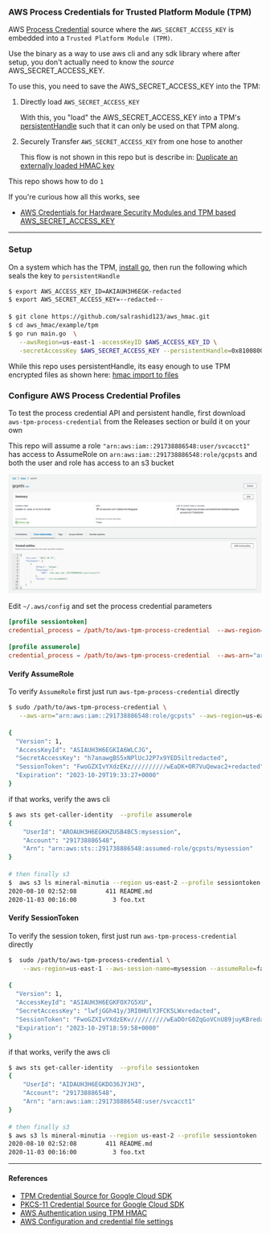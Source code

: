### AWS Process Credentials for Trusted Platform Module (TPM)

AWS [Process Credential](https://docs.aws.amazon.com/cli/latest/userguide/cli-configure-sourcing-external.html) source where the `AWS_SECRET_ACCESS_KEY` is embedded into a `Trusted Platform Module (TPM)`.

Use the binary as a way to use aws cli and any sdk library where after setup, you don't actually need to know the _source_ AWS_SECRET_ACCESS_KEY. 

To use this, you need to save the AWS_SECRET_ACCESS_KEY into the TPM:

1. Directly load `AWS_SECRET_ACCESS_KEY` 

   With this, you "load" the AWS_SECRET_ACCESS_KEY into a TPM's [persistentHandle](https://trustedcomputinggroup.org/wp-content/uploads/RegistryOfReservedTPM2HandlesAndLocalities_v1p1_pub.pdf) such that it can only be used on that TPM along. 

2. Securely Transfer `AWS_SECRET_ACCESS_KEY` from one hose to another

   This flow is not shown in this repo but is describe in:  [Duplicate an externally loaded HMAC key](https://github.com/salrashid123/tpm2/tree/master/tpm2_duplicate#duplicate-an-externally-loaded-hmac-key)


This repo shows how to do `1`

If you're curious how all this works, see

- [AWS Credentials for Hardware Security Modules and TPM based AWS_SECRET_ACCESS_KEY](https://github.com/salrashid123/aws_hmac)

---

### Setup

On a system which has the TPM, [install go](https://go.dev/doc/install), then run the following which seals the key to `persistentHandle`
```bash
$ export AWS_ACCESS_KEY_ID=AKIAUH3H6EGK-redacted
$ export AWS_SECRET_ACCESS_KEY=--redacted--

$ git clone https://github.com/salrashid123/aws_hmac.git
$ cd aws_hmac/example/tpm
$ go run main.go  \
   --awsRegion=us-east-1 -accessKeyID $AWS_ACCESS_KEY_ID \
   -secretAccessKey $AWS_SECRET_ACCESS_KEY --persistentHandle=0x81008003
```


While this repo uses persistentHandle, its easy enough to use TPM encrypted files as shown here: [hmac import to files](https://github.com/salrashid123/tpm2/tree/master/hmac_import#hmac-import-to-files)

### Configure AWS Process Credential Profiles

To test the process credential API and persistent handle, first download `aws-tpm-process-credential` from the Releases section or build it on your own

This repo will assume a role  `"arn:aws:iam::291738886548:user/svcacct1"` has access to AssumeRole on `arn:aws:iam::291738886548:role/gcpsts` and both the user and role has access to an s3 bucket

![images/role_trust.png](images/role_trust.png)


Edit  `~/.aws/config` and set the process credential parameters 

```conf
[profile sessiontoken]
credential_process = /path/to/aws-tpm-process-credential  --aws-region=us-east-1 --aws-session-name=mysession --assumeRole=false --persistentHandle=0x81008003 --aws-access-key-id=AKIAUH3H6EGK-redacted  --duration=3600

[profile assumerole]
credential_process = /path/to/aws-tpm-process-credential  --aws-arn="arn:aws:iam::291738886548:role/gcpsts" --aws-region=us-east-1 --aws-session-name=mysession --assumeRole=true --persistentHandle=0x81008003 --aws-access-key-id=AKIAUH3H6EGK-redacted  --duration=3600 
```

#### Verify AssumeRole


To verify `AssumeRole` first just run `aws-tpm-process-credential` directly

```bash
$ sudo /path/to/aws-tpm-process-credential \
   --aws-arn="arn:aws:iam::291738886548:role/gcpsts" --aws-region=us-east-1 --aws-session-name=mysession --assumeRole=true --persistentHandle=0x81008003 --aws-access-key-id=$AWS_ACCESS_KEY_ID  --duration=3600 

{
  "Version": 1,
  "AccessKeyId": "ASIAUH3H6EGKIA6WLCJG",
  "SecretAccessKey": "h7anawgBS5xNPlUcJ2P7x9YED5iltredacted",
  "SessionToken": "FwoGZXIvYXdzEKz//////////wEaDK+OR7VuQewac2+redacted",
  "Expiration": "2023-10-29T19:33:27+0000"
}
```

if that works, verify the aws cli

```bash
$ aws sts get-caller-identity  --profile assumerole
{
    "UserId": "AROAUH3H6EGKHZUSB4BC5:mysession",
    "Account": "291738886548",
    "Arn": "arn:aws:sts::291738886548:assumed-role/gcpsts/mysession"
}

# then finally s3
$  aws s3 ls mineral-minutia --region us-east-2 --profile sessiontoken
2020-08-10 02:52:08        411 README.md
2020-11-03 00:16:00          3 foo.txt
```

#### Verify SessionToken

To verify the session token, first just run `aws-tpm-process-credential` directly

```bash
$  sudo /path/to/aws-tpm-process-credential \
    --aws-region=us-east-1 --aws-session-name=mysession --assumeRole=false --persistentHandle=0x81008003 --aws-access-key-id=$AWS_ACCESS_KEY_ID  --duration=3600

{
  "Version": 1,
  "AccessKeyId": "ASIAUH3H6EGKFOX7G5XU",
  "SecretAccessKey": "lwfjGGh41y/3RI0HUlYJFCK5LWxredacted",
  "SessionToken": "FwoGZXIvYXdzEKv//////////wEaDOrG0ZqGoVCnU89juyKBredacted",
  "Expiration": "2023-10-29T18:59:58+0000"
}
```

if that works, verify the aws cli

```bash
$ aws sts get-caller-identity  --profile sessiontoken
{
    "UserId": "AIDAUH3H6EGKDO36JYJH3",
    "Account": "291738886548",
    "Arn": "arn:aws:iam::291738886548:user/svcacct1"
}

# then finally s3
$ aws s3 ls mineral-minutia --region us-east-2 --profile sessiontoken
2020-08-10 02:52:08        411 README.md
2020-11-03 00:16:00          3 foo.txt
```

---

#### References

- [TPM Credential Source for Google Cloud SDK](https://github.com/salrashid123/gcp-adc-tpm)
- [PKCS-11 Credential Source for Google Cloud SDK](https://github.com/salrashid123/gcp-adc-pkcs)
- [AWS Authentication using TPM HMAC](https://github.com/salrashid123/aws_hmac/tree/main/example/tpm#usage-tpm)
- [AWS Configuration and credential file settings](https://docs.aws.amazon.com/cli/latest/userguide/cli-configure-files.html)

